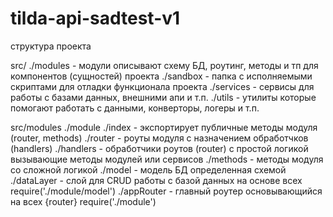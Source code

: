 # tilda-api-sadtest-v1

структура проекта

src/
    ./modules - модули описывают схему БД, роутинг, методы и тп для компонентов (сущностей) проекта
    ./sandbox - папка с исполняемыми скриптами для отладки функционала проекта
    ./services - сервисы для работы с базами данных, внешними апи и т.п.
    ./utils - утилиты которые помогают работать с данными, конверторы, логеры и т.п.


src/modules
    ./module
        ./index - экспортирует публичные методы модуля (router, methods)
        ./router - роуты модуля с назначением обработчков (handlers)
        ./handlers - обработчики роутов (router) с простой логикой вызывающие методы модулей или сервисов
        ./methods - методы модуля со сложной логикой
        ./model - модель БД определенная схемой
    ./dataLayer - слой для CRUD работы с базой данных на основе всех require('./module/model')
    ./appRouter - главный роутер основывающийся на всех {router} require('./module')
